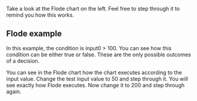 Take a look at the Flode chart on the left. Feel free to step through it to remind you how this works.

## Flode example
In this example, the condition is input0 > 100. You can see how this condition can be either true or false. These are the only possible outcomes of a decision.

You can see in the Flode chart how the chart executes according to the input value. Change the test input value to 50 and step through it. You will see exactly how Flode executes. Now change it to 200 and step through again.

